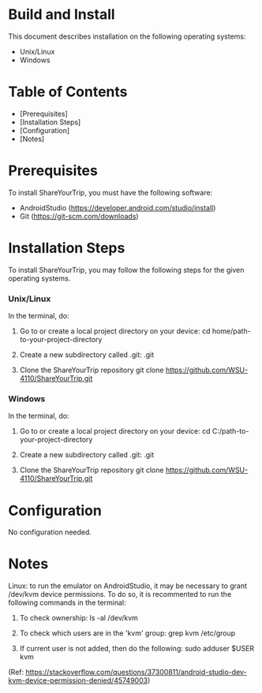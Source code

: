 
Build and Install
=================

This document describes installation on the following operating
systems:
- Unix/Linux 
- Windows

Table of Contents
=================

 - [Prerequisites]
 - [Installation Steps]
 - [Configuration]
 - [Notes]


Prerequisites
=============

To install ShareYourTrip, you must have the following software:

- AndroidStudio (https://developer.android.com/studio/install)
- Git (https://git-scm.com/downloads)


Installation Steps
==================

To install ShareYourTrip, you may follow the following steps for
the given operating systems.

### Unix/Linux 
In the terminal, do:

1. Go to or create a local project directory on your device:
	cd home/path-to-your-project-directory

2. Create a new subdirectory called .git:
	.git

3. Clone the ShareYourTrip repository 
	git clone https://github.com/WSU-4110/ShareYourTrip.git

### Windows
In the terminal, do:

1. Go to or create a local project directory on your device:
	cd C:/path-to-your-project-directory

2. Create a new subdirectory called .git:
	.git

3. Clone the ShareYourTrip repository 
	git clone https://github.com/WSU-4110/ShareYourTrip.git



Configuration
=============

No configuration needed.



Notes
=====

Linux: to run the emulator on AndroidStudio, it may be necessary 
to grant /dev/kvm device permissions. To do so, it is recommented 
to run the following commands in the terminal:

1. To check ownership:
	ls -al /dev/kvm

2. To check which users are in the 'kvm' group:
	grep kvm /etc/group

3. If current user is not added, then do the following:
	sudo adduser $USER kvm

(Ref: https://stackoverflow.com/questions/37300811/android-studio-dev-kvm-device-permission-denied/45749003)

